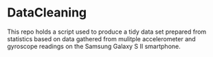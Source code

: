DataCleaning
============

This repo holds a script used to produce a tidy data set prepared from statistics based on data gathered from mulitple accelerometer and gyroscope readings on the Samsung Galaxy S II smartphone.
